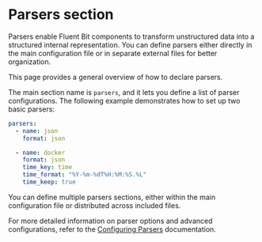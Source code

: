 # Parsers section

Parsers enable Fluent Bit components to transform unstructured data into a structured internal representation. You can define parsers either directly in the main configuration file or in separate external files for better organization.

This page provides a general overview of how to declare parsers.

The main section name is `parsers`, and it lets you define a list of parser configurations. The following example demonstrates how to set up two basic parsers:

```yaml
parsers:
  - name: json
    format: json

  - name: docker
    format: json
    time_key: time
    time_format: "%Y-%m-%dT%H:%M:%S.%L"
    time_keep: true
```

You can define multiple parsers sections, either within the main configuration file or distributed across included files.

For more detailed information on parser options and advanced configurations, refer to the [Configuring Parsers](../../../pipeline/parsers/configuring-parser.md) documentation.
